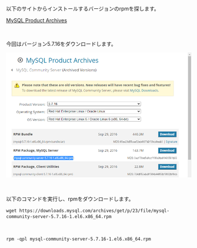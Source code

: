 以下のサイトからインストールするバージョンのrpmを探します。

[MySQL Product Archives](https://downloads.mysql.com/archives/community/)

<br>

今回はバージョン5.7.16をダウンロードします。

![](./img/01.png)

<br>

以下のコマンドを実行し、rpmをダウンロードします。

```
wget https://downloads.mysql.com/archives/get/p/23/file/mysql-community-server-5.7.16-1.el6.x86_64.rpm
```

<br>


```
rpm -qpl mysql-community-server-5.7.16-1.el6.x86_64.rpm
```
